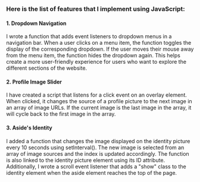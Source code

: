 ### Here is the list of features that I implement using JavaScript:

#### 1. Dropdown Navigation

I wrote a function that adds event listeners to dropdown menus in a navigation bar. When a user clicks on a menu item, the function toggles the display of the corresponding dropdown. If the user moves their mouse away from the menu item, the function hides the dropdown again. This helps create a more user-friendly experience for users who want to explore the different sections of the website.

#### 2. Profile Image Slider

I have created a script that listens for a click event on an overlay element. When clicked, it changes the source of a profile picture to the next image in an array of image URLs. If the current image is the last image in the array, it will cycle back to the first image in the array.

#### 3. Aside's Identity

I added a function that changes the image displayed on the identity picture every 10 seconds using setInterval(). The new image is selected from an array of image sources and the index is updated accordingly. The function is also linked to the identity picture element using its ID attribute. Additionally, I wrote a scroll event listener that adds a "show" class to the identity element when the aside element reaches the top of the page.
